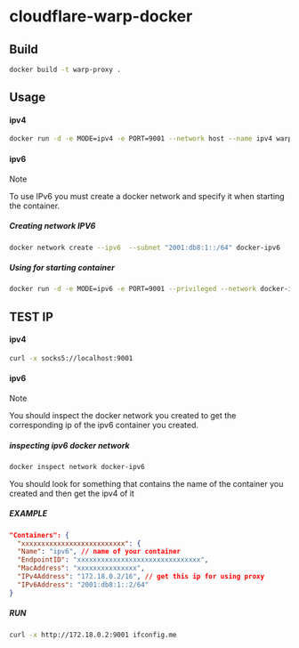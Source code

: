 # cloudflare-warp-docker

## Build
```bash
docker build -t warp-proxy .
```

## Usage
#### ipv4
```bash
docker run -d -e MODE=ipv4 -e PORT=9001 --network host --name ipv4 warp-proxy
```
#### ipv6
> [!NOTE]
> To use IPv6 you must create a docker network and specify it when starting the container.
##### Creating network IPV6
```bash
docker network create --ipv6  --subnet "2001:db8:1::/64" docker-ipv6
```
##### Using for starting container
```bash
docker run -d -e MODE=ipv6 -e PORT=9001 --privileged --network docker-ipv6 --name ipv6 warp-proxy
```

## TEST IP
#### ipv4
```bash
curl -x socks5://localhost:9001
```
#### ipv6
> [!NOTE]
> You should inspect the docker network you created to get the corresponding ip of the ipv6 container you created.
##### inspecting ipv6 docker network
```bash
docker inspect network docker-ipv6
```
<p>You should look for something that contains the name of the container you created and then get the ipv4 of it</p>

##### EXAMPLE

```json
"Containers": {
  "xxxxxxxxxxxxxxxxxxxxxxxxxx": {
  "Name": "ipv6", // name of your container
  "EndpointID": "xxxxxxxxxxxxxxxxxxxxxxxxxxxxxxx",
  "MacAddress": "xxxxxxxxxxxxxxx",
  "IPv4Address": "172.18.0.2/16", // get this ip for using proxy
  "IPv6Address": "2001:db8:1::2/64"
}
```
##### RUN
```bash
curl -x http://172.18.0.2:9001 ifconfig.me
```
